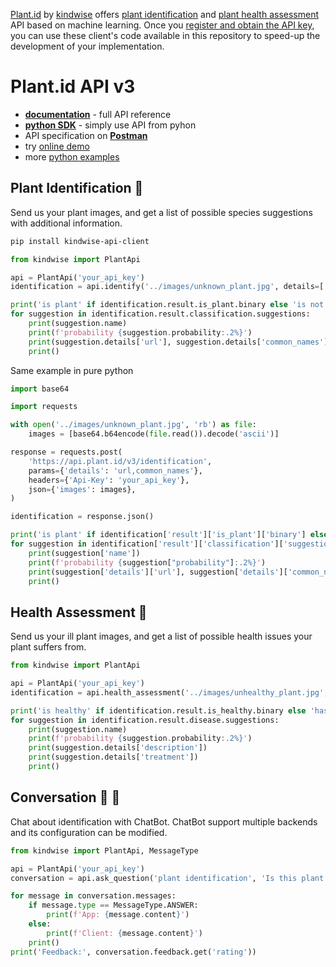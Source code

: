 [Plant.id](https://web.plant.id) by [kindwise](https://kindwise.com) offers [plant identification](https://web.plant.id/plant-identification-api/)
and [plant health assessment](https://web.plant.id/plant-health-assessment/) API based on machine learning. 
Once you [register and obtain the API key](https://admin.kindwise.com/signup), you can use these client's code available in this repository to speed-up the development of your implementation.

# Plant.id API v3

 - **[documentation](https://plant.id/docs)** - full API reference
 - **[python SDK](https://github.com/flowerchecker/kindwise-api-client)** - simply use API from pyhon
 - API specification on **[Postman](https://www.postman.com/winter-shadow-932363/workspace/kindwise/collection/24599534-c4a4048d-ed97-4532-8980-3159ddbfe629)**
 - try [online demo](https://plant.id/)
 - more [python examples](python)

## Plant Identification 🌱

Send us your plant images, and get a list of possible species suggestions with additional information.

```bash
pip install kindwise-api-client
```

```python
from kindwise import PlantApi

api = PlantApi('your_api_key')
identification = api.identify('../images/unknown_plant.jpg', details=['url', 'common_names'])

print('is plant' if identification.result.is_plant.binary else 'is not plant')
for suggestion in identification.result.classification.suggestions:
    print(suggestion.name)
    print(f'probability {suggestion.probability:.2%}')
    print(suggestion.details['url'], suggestion.details['common_names'])
    print()
```

Same example in pure python

```python
import base64

import requests

with open('../images/unknown_plant.jpg', 'rb') as file:
    images = [base64.b64encode(file.read()).decode('ascii')]

response = requests.post(
    'https://api.plant.id/v3/identification',
    params={'details': 'url,common_names'},
    headers={'Api-Key': 'your_api_key'},
    json={'images': images},
)

identification = response.json()

print('is plant' if identification['result']['is_plant']['binary'] else 'is not plant')
for suggestion in identification['result']['classification']['suggestions']:
    print(suggestion['name'])
    print(f'probability {suggestion["probability"]:.2%}')
    print(suggestion['details']['url'], suggestion['details']['common_names'])
    print()

```


## Health Assessment 🥀

Send us your ill plant images, and get a list of possible health issues your plant suffers from.

```Python
from kindwise import PlantApi

api = PlantApi('your_api_key')
identification = api.health_assessment('../images/unhealthy_plant.jpg', details=['description', 'treatment'])

print('is healthy' if identification.result.is_healthy.binary else 'has disease')
for suggestion in identification.result.disease.suggestions:
    print(suggestion.name)
    print(f'probability {suggestion.probability:.2%}')
    print(suggestion.details['description'])
    print(suggestion.details['treatment'])
    print()
```

## Conversation 🤖 💬

Chat about identification with ChatBot. ChatBot support multiple backends and its configuration can be modified.

```Python
from kindwise import PlantApi, MessageType

api = PlantApi('your_api_key')
conversation = api.ask_question('plant identification', 'Is this plant edible?')

for message in conversation.messages:
    if message.type == MessageType.ANSWER:
        print(f'App: {message.content}')
    else:
        print(f'Client: {message.content}')
    print()
print('Feedback:', conversation.feedback.get('rating'))
```
